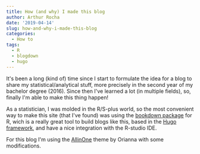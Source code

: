 ```yaml
---
title: How (and why) I made this blog
author: Arthur Rocha
date: '2019-04-14'
slug: how-and-why-i-made-this-blog
categories:
  - How to
tags:
  - R
  - blogdown
  - hugo
---
```


It's been a long (kind of) time since I start to formulate the idea for a blog to share my statistical/analytical stuff, more precisely in the second year of my bachelor degree (2016). Since then I've learned a lot (in multiple fields), so, finally I'm able to make this thing happen!

As a statistician, I was molded in the R/S-plus world, so the most convenient way to make this site (that I've found) was using the [bookdown package](https://bookdown.org/yihui/blogdown) for R, wich is a really great tool to build blogs like this, based in the [Hugo framework](https://gohugo.io/), and have a nice integration with the R-studio IDE. 


For this blog I'm using the [AllinOne](https://github.com/orianna-zzo/AllinOne) theme by Orianna with some modifications.







